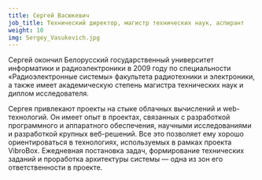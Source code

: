```yaml
---
title: Сергей Васюкевич
job_title: Технический директор, магистр технических наук, аспирант
weight: 10
img: Sergey_Vasukevich.jpg
---
```

Сергей окончил Белорусский государственный университет информатики и радиоэлектроники в 2009 году по специальности «Радиоэлектронные системы» факультета радиотехники и электроники, а также имеет академическую степень магистра технических наук и диплом исследователя.

Сергея привлекают проекты на стыке облачных вычислений и web-технологий. Он имеет опыт в проектах, связанных с разработкой программного и аппаратного обеспечения, научными исследованиями и разработкой крупных веб-решений. Все это позволяет ему хорошо ориентироваться в технологиях, используемых в рамках проекта VibroBox. Ежедневная постановка задач, формирование технических заданий и проработка архитектуры системы — одна из зон его ответственности в проекте.
